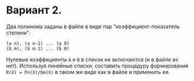 # Вариант 2.
Два полинома заданы в файле в виде пар "коэффициент-показатель степени":
```
(a n), (a n-1) ... (a 0)
(b m), (b m-1) ... (b 0)
```
Нулевые коэффициенты `A` и `B` в список не включаются (и в файле их нет).
Используя линейные списки, составить процедуру формирования `R(X) = Pn(X)/Qm(X)` в таком же виде как в файле и применить ее.
